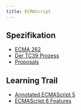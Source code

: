 ```yaml
---
title: ECMAScript
---
```


## Spezifikation

* [ECMA 262](https://www.ecma-international.org/publications/standards/Ecma-262.htm
)
* [Der TC39 Prozess](https://tc39.es/process-document/)
* [Proposals](https://github.com/tc39/proposals)

## Learning Trail
* [Annotated ECMAScript 5](https://es5.github.io/)
* [ECMAScript 6 Features](http://es6-features.org/)
